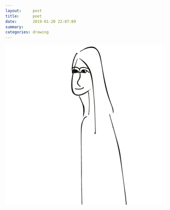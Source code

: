 ```yaml
---
layout:     post
title:      poet
date:       2019-01-20 22:07:09
summary:    
categories: drawing
---
```

![poet](/images/diary/poet.png ".")
